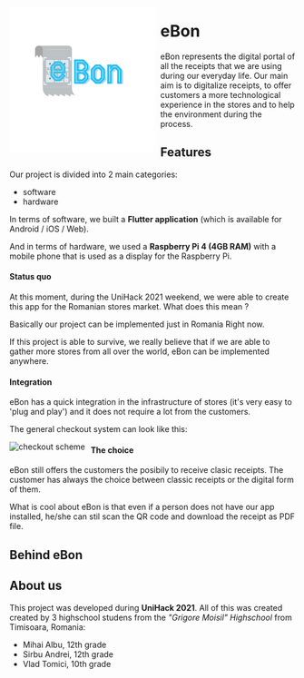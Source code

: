 <img src="images/logo.png"
     alt="eBon logo"
     style="float: left; margin-right: 10px; height: 256px; width: 256px;">

# eBon

eBon represents the digital portal of all the receipts that we are using during our everyday life. 
Our main aim is to digitalize receipts, to offer customers a more technological experience in the stores and to help the environment during the process.

## Features
Our project is divided into 2 main categories:
  - software 
  - hardware

In terms of software, we built a **Flutter application** (which is available for Android / iOS / Web). 

And in terms of hardware, we used a **Raspberry Pi 4 (4GB RAM)** with a mobile phone that is used as a display for the Raspberry Pi. 

#### Status quo 
At this moment, during the UniHack 2021 weekend, we were able to create this app for the Romanian stores market. What does this mean ? 

Basically our project can be implemented just in Romania Right now. 

If this project is able to survive, we really believe that if we are able to gather more stores from all over the world, eBon can be implemented anywhere.

#### Integration
eBon has a quick integration in the infrastructure of stores (it's very easy to 'plug and play') and it does not require a lot from the customers. 

The general checkout system can look like this:

<img href="images/the-process.png"
     alt="checkout scheme"
     style="float: left; margin-right: 10px; heigh: ; width: ;">


#### The choice
eBon still offers the customers the posibily to receive clasic receipts. The customer has always the choice between classic receipts or the digital form of them.

What is cool about eBon is that even if a person does not have our app installed, he/she can stil scan the QR code and download the receipt as PDF file. 


## Behind eBon



## About us 
This project was developed during **UniHack 2021**. All of this was created created by 3 highschool studens from the *"Grigore Moisil" Highschool* from Timisoara, Romania:
- Mihai Albu, 12th grade
- Sirbu Andrei, 12th grade
- Vlad Tomici, 10th grade
